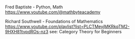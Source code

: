 Fred Baptiste - Python, Math
https://www.youtube.com/@mathbyteacademy

Richard Southwell - Foundations of Mathematics
https://www.youtube.com/playlist?list=PLCTMeyjMKRkqTM2-9HXH81tvpdROs-nz3
see: Category Theory for Beginners
